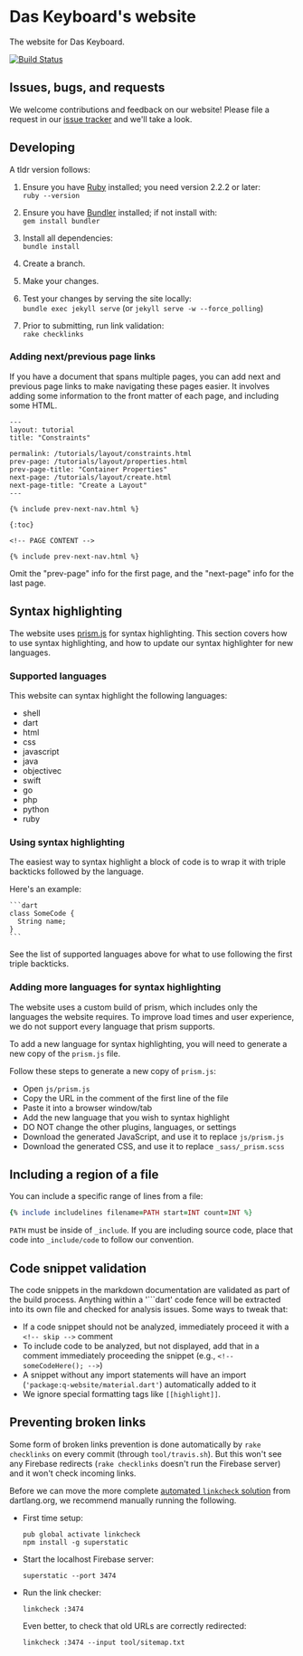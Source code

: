 # Das Keyboard's website

The website for Das Keyboard.

[![Build Status](https://travis-ci.com/metadot/q-website.svg?token=sBrjsq524qva4V6vzxWH&branch=master)](https://travis-ci.org/metadot/q-website)

## Issues, bugs, and requests

We welcome contributions and feedback on our website!
Please file a request in our
[issue tracker](https://github.com/DasKeyboard/q/issues/new)
and we'll take a look.

## Developing

A tldr version follows:

1. Ensure you have [Ruby](https://www.ruby-lang.org/en/documentation/installation/) installed; you need version 2.2.2 or later:<br>
`ruby --version`

1. Ensure you have [Bundler](http://bundler.io/) installed; if not install with:<br>
`gem install bundler`

1. Install all dependencies:<br>
`bundle install`

1. Create a branch.

1. Make your changes.

1. Test your changes by serving the site locally:<br>
`bundle exec jekyll serve` (or `jekyll serve -w --force_polling`)

1. Prior to submitting, run link validation:<br>
`rake checklinks`
### Adding next/previous page links

If you have a document that spans multiple pages, you can add next and previous
page links to make navigating these pages easier. It involves adding some information
to the front matter of each page, and including some HTML.

```
---
layout: tutorial
title: "Constraints"

permalink: /tutorials/layout/constraints.html
prev-page: /tutorials/layout/properties.html
prev-page-title: "Container Properties"
next-page: /tutorials/layout/create.html
next-page-title: "Create a Layout"
---

{% include prev-next-nav.html %}

{:toc}

<!-- PAGE CONTENT -->

{% include prev-next-nav.html %}
```

Omit the "prev-page" info for the first page, and the "next-page" info for the
last page.

## Syntax highlighting

The website uses [prism.js](http://prismjs.com/) for syntax
highlighting. This section covers how to use syntax highlighting, and
how to update our syntax highlighter for new languages.

### Supported languages

This website can syntax highlight the following languages:

* shell
* dart
* html
* css
* javascript
* java
* objectivec
* swift
* go
* php
* python
* ruby

### Using syntax highlighting

The easiest way to syntax highlight a block of code is to wrap
it with triple backticks followed by the language.

Here's an example:

<!-- skip -->

	```dart
	class SomeCode {
	  String name;
	}
	```


See the list of supported languages above for what to use
following the first triple backticks.

### Adding more languages for syntax highlighting

The  website uses a custom build of prism, which
includes only the languages the website requires. To improve
load times and user experience, we do not support every
language that prism supports.

To add a new language for syntax highlighting, you will need
to generate a new copy of the `prism.js` file.

Follow these steps to generate a new copy of `prism.js`:

* Open `js/prism.js`
* Copy the URL in the comment of the first line of the file
* Paste it into a browser window/tab
* Add the new language that you wish to syntax highlight
* DO NOT change the other plugins, languages, or settings
* Download the generated JavaScript, and use it to replace `js/prism.js`
* Download the generated CSS, and use it to replace `_sass/_prism.scss`

## Including a region of a file

You can include a specific range of lines from a file:

```ruby
{% include includelines filename=PATH start=INT count=INT %}
```

`PATH` must be inside of `_include`. If you are including source code,
place that code into `_include/code` to follow our convention.

## Code snippet validation

The code snippets in the markdown documentation are validated as part of the
build process. Anything within a '\`\`\`dart' code fence will be extracted into
its own file and checked for analysis issues. Some ways to tweak that:

* If a code snippet should not be analyzed, immediately proceed it with
  a `<!-- skip -->` comment
* To include code to be analyzed, but not displayed, add that in a comment
  immediately proceeding the snippet (e.g., `<!-- someCodeHere(); -->`)
* A snippet without any import statements will have an import
  (`'package:q-website/material.dart'`)
  automatically added to it
* We ignore special formatting tags like `[[highlight]]`.

## Preventing broken links

Some form of broken links prevention is done automatically by `rake checklinks`
on every commit (through `tool/travis.sh`). But this won't see any Firebase 
redirects (`rake checklinks` doesn't run the Firebase server) and it won't
check incoming links.

Before we can move the more complete
[automated `linkcheck` solution](https://github.com/dart-lang/site-webdev/blob/master/scripts/check-links-using-fb.sh)
from dartlang.org, we recommend manually running the following.

* First time setup:

  ```
  pub global activate linkcheck
  npm install -g superstatic
  ```

* Start the localhost Firebase server:

  ```
  superstatic --port 3474
  ```
  
* Run the link checker:

  ```
  linkcheck :3474
  ```
  
  Even better, to check that old URLs are correctly redirected:

  ```
  linkcheck :3474 --input tool/sitemap.txt
  ```
